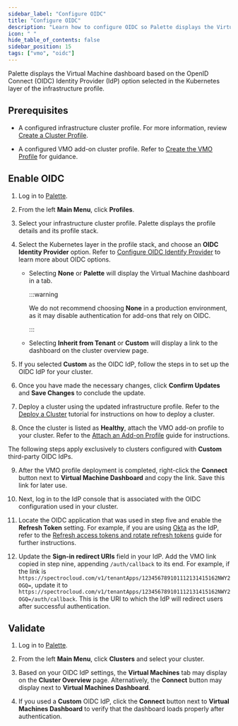 ```yaml
---
sidebar_label: "Configure OIDC"
title: "Configure OIDC"
description: "Learn how to configure OIDC so Palette displays the Virtual Machine Dashboard."
icon: " "
hide_table_of_contents: false
sidebar_position: 15
tags: ["vmo", "oidc"]
---
```


Palette displays the Virtual Machine dashboard based on the OpenID Connect (OIDC) Identity Provider (IdP) option
selected in the Kubernetes layer of the infrastructure profile.

## Prerequisites

- A configured infrastructure cluster profile. For more information, review
  [Create a Cluster Profile](../../profiles/cluster-profiles/create-cluster-profiles/create-cluster-profiles.md).

- A configured VMO add-on cluster profile. Refer to [Create the VMO Profile](../create-vmo-profile.md) for guidance.

## Enable OIDC

1. Log in to [Palette](https://console.spectrocloud.com/).

2. From the left **Main Menu**, click **Profiles**.

3. Select your infrastructure cluster profile. Palette displays the profile details and its profile stack.

4. Select the Kubernetes layer in the profile stack, and choose an **OIDC Identity Provider** option. Refer to
   [Configure OIDC Identify Provider](../../integrations/kubernetes.md#configure-oidc-identity-provider) to learn more
   about OIDC options.

   - Selecting **None** or **Palette** will display the Virtual Machine dashboard in a tab.

     :::warning

     We do not recommend choosing **None** in a production environment, as it may disable authentication for add-ons
     that rely on OIDC.

     :::

   - Selecting **Inherit from Tenant** or **Custom** will display a link to the dashboard on the cluster overview page.

5. If you selected **Custom** as the OIDC IdP, follow the steps in <VersionedLink
     text="Configure Custom OIDC"
     url="/integrations/packs/?pack=kubernetes#configure-custom-oidc"
   /> to set up the OIDC IdP for your cluster.

6. Once you have made the necessary changes, click **Confirm Updates** and **Save Changes** to conclude the update.

7. Deploy a cluster using the updated infrastructure profile. Refer to the
   [Deploy a Cluster](../../tutorials/cluster-deployment/public-cloud/deploy-k8s-cluster.md) tutorial for instructions
   on how to deploy a cluster.

8. Once the cluster is listed as **Healthy**, attach the VMO add-on profile to your cluster. Refer to the
   [Attach an Add-on Profile](../../clusters/imported-clusters/attach-add-on-profile.md) guide for instructions.

The following steps apply exclusively to clusters configured with **Custom** third-party OIDC IdPs.

9. After the VMO profile deployment is completed, right-click the **Connect** button next to **Virtual Machine
   Dashboard** and copy the link. Save this link for later use.

10. Next, log in to the IdP console that is associated with the OIDC configuration used in your cluster.

11. Locate the OIDC application that was used in step five and enable the **Refresh Token** setting. For
    example, if you are using [Okta](https://www.okta.com) as the IdP, refer to the
    [Refresh access tokens and rotate refresh tokens](https://developer.okta.com/docs/guides/refresh-tokens/main/) guide
    for further instructions.

12. Update the **Sign-in redirect URIs** field in your IdP. Add the VMO link copied in step nine, appending
    `/auth/callback` to its end. For example, if the link is
    `https://spectrocloud.com/v1/tenantApps/123456789101112131415162NWY2OGQ=`, update it to
    `https://spectrocloud.com/v1/tenantApps/123456789101112131415162NWY2OGQ=/auth/callback`. This is the URI to which
    the IdP will redirect users after successful authentication.

## Validate

1. Log in to [Palette](https://console.spectrocloud.com/).

2. From the left **Main Menu**, click **Clusters** and select your cluster.

3. Based on your OIDC IdP settings, the **Virtual Machines** tab may display on the **Cluster Overview** page.
   Alternatively, the **Connect** button may display next to **Virtual Machines Dashboard**.

4. If you used a **Custom** OIDC IdP, click the **Connect** button next to **Virtual Machines Dashboard** to verify that
   the dashboard loads properly after authentication.
